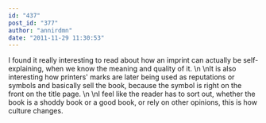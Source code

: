 ```yaml
---
id: "437"
post_id: "377"
author: "annirdmn"
date: "2011-11-29 11:30:53"
---
```

I found it really interesting to read about how an imprint can actually be self-explaining, when we know the meaning and quality of it. \n\nIt is also interesting how printers' marks are later being used as reputations or symbols and basically sell the book, because the symbol is right on the front on the title page. \n\nI feel like the reader has to sort out, whether the book is a shoddy book or a good book, or rely on other opinions, this is how culture changes.
